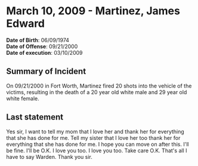 # March 10, 2009 - Martinez, James Edward

**Date of Birth**: 06/09/1974<br/>
**Date of Offense**: 09/21/2000<br/>
**Date of execution**: 03/10/2009<br/>

## Summary of Incident
On 09/21/2000 in Fort Worth, Martinez fired 20 shots into the vehicle of the victims, resulting in the death of a 20 year old white male and 29 year old white female.

## Last statement
Yes sir, I want to tell my mom that I love her and thank her for everything that she has done for me. Tell my sister that I love her too thank her for everything that she has done for me. I hope you can move on after this. I'll be fine. I'll be O.K. I love you too. I love you too. Take care O.K. That's all I have to say Warden. Thank you sir.